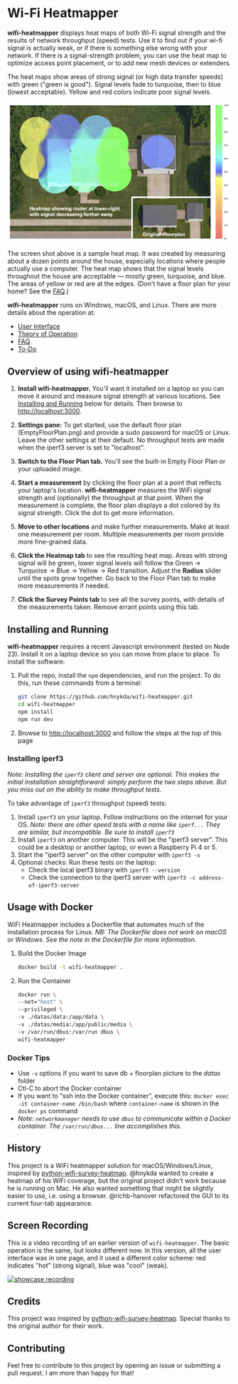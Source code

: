 # Wi-Fi Heatmapper

**wifi-heatmapper** displays heat maps of both
Wi-Fi signal strength and
the results of network throughput (speed) tests.
Use it to find out if your wi-fi signal is actually weak,
or if there is something else wrong with your network.
If there is a signal-strength problem, you can use the
heat map to optimize access point placement,
or to add new mesh devices or extenders.

The heat maps show areas of strong signal
(or high data transfer speeds) with green ("green is good").
Signal levels fade to turquoise, then to blue
(lowest acceptable).
Yellow and red colors indicate poor signal levels.

![heatmap example](docs/images/Heatmap.jpg)

The screen shot above is a sample heat map.
It was created by measuring about a dozen points around the house,
especially locations where people actually use a computer.
The heat map shows that the signal levels throughout the house
are acceptable &mdash; mostly green, turquoise, and blue.
The areas of yellow or red are at the edges.
(Don't have a floor plan for your home?
See the [FAQ](docs/FAQ.md).)

**wifi-heatmapper** runs on Windows, macOS, and Linux.
There are more details about the operation at:

* [User Interface](docs/User_Interface.md)
* [Theory of Operation](docs/Theory_of_Operation.md)
* [FAQ](docs/FAQ.md)
* [To-Do](docs/To-Do.md)

## Overview of using wifi-heatmapper

1. **Install wifi-heatmapper.**
You'll want it installed on a laptop so you can move it around
and measure signal strength at various locations.
See [Installing and Running](#installing-and-running)
below for details.
Then browse to
[http://localhost:3000](http://localhost:3000).

2. **Settings pane:** To get started, use the default floor plan
(EmptyFloorPlan.png)
and provide a sudo password for macOS or Linux.
Leave the other settings at their default.
No throughput tests are made when the iperf3 server is set
to "localhost".

3. **Switch to the Floor Plan tab.**
You'll see the built-in Empty Floor Plan or your uploaded image.

4. **Start a measurement** by clicking the floor plan at a point
that reflects your laptop's location.
**wifi-heatmapper** measures the WiFi signal strength and
(optionally) the throughput at that point.
When the measurement is complete, the floor plan displays
a dot colored by its signal strength.
Click the dot to get more information.

5. **Move to other locations** and make further measurements.
Make at least one measurement per room.
Multiple measurements per room provide more fine-grained data.

6. **Click the Heatmap tab** to see the resulting heat map.
Areas with strong signal will be green,
lower signal levels will follow the
Green -> Turquoise -> Blue -> Yellow -> Red transition.
Adjust the **Radius** slider until the spots grow together.
Go back to the Floor Plan tab to make more measurements if needed.

7. **Click the Survey Points tab** to see all the survey points,
with details of the measurements taken.
Remove errant points using this tab.

## Installing and Running

**wifi-heatmapper** requires a recent Javascript environment
(tested on Node 23).
Install it on a laptop device so you can move from place to place.
To install the software:

1. Pull the repo, install the `npm` dependencies,
   and run the project.
   To do this, run these commands from a terminal:

   ```bash
   git clone https://github.com/hnykda/wifi-heatmapper.git
   cd wifi-heatmapper
   npm install
   npm run dev
   ```

2. Browse to [http://localhost:3000](http://localhost:3000)
   and follow the steps at the top of this page

### Installing iperf3

_Note: Installing the `iperf3` client and server are optional.
This makes the initial installation straightforward:
simply perform the two steps above.
But you miss out on the ability to make throughput tests._

To take advantage of `iperf3` throughput (speed) tests:

1. Install `iperf3` on your laptop.
   Follow instructions on the internet for your OS.
   _Note: there are other speed tests with a name like `iperf...`
   They are similar, but incompatible.
   Be sure to install `iperf3`_
2. Install `iperf3` on another computer.
   This will be the "iperf3 server".
   This could be a desktop or another laptop,
   or even a Raspberry Pi 4 or 5.
3. Start the "iperf3 server" on the other computer with
   `iperf3 -s`
4. Optional checks: Run these tests on the laptop:
   * Check the local iperf3 binary with `iperf3 --version`
   * Check the connection to the iperf3 server
      with `iperf3 -c address-of-iperf3-server`

## Usage with Docker

WiFi Heatmapper includes a Dockerfile that automates much of
the installation process for Linux.
_NB: The Dockerfile does not work on macOS or Windows.
See the note in the Dockerfile for more information._

1. Build the Docker Image

   ```bash
   docker build -t wifi-heatmapper .
   ```

2. Run the Container

   ```bash
   docker run \
   --net="host" \
   --privileged \
   -v ./datas/data:/app/data \
   -v ./datas/media:/app/public/media \
   -v /var/run/dbus:/var/run dbus \
   wifi-heatmapper
   ```

### Docker Tips

* Use `-v` options if you want to save db + floorplan picture
  to the _datas_ folder
* Ctl-C to abort the Docker container
* If you want to "ssh into the Docker container", execute this:
  `docker exec -it container-name /bin/bash`
  where `container-name` is shown in the `docker ps` command
* _Note: `networkmanager` needs to use `dbus` to communicate within
  a Docker container.
  The `/var/run/dbus...` line accomplishes this._

## History

This project is a WiFi heatmapper solution for macOS/Windows/Linux, inspired by [python-wifi-survey-heatmap](https://github.com/jantman/python-wifi-survey-heatmap).
@hnykda wanted to create a heatmap of his WiFi coverage,
but the original project didn't work because he is running on Mac.
He also wanted something that might be slightly easier to use, i.e. using a browser.
@richb-hanover refactored the GUI to its current four-tab appearance.

## Screen Recording

This is a video recording of an earlier version of `wifi-heatmapper`.
The basic operation is the same, but looks different now.
In this version, all the user interface was in one page,
and it used a different color scheme:
red indicates "hot" (strong signal),
blue was "cool" (weak).

[![showcase recording](https://img.youtube.com/vi/pXlm-eWaJCs/0.jpg)](https://www.youtube.com/watch?v=pXlm-eWaJCs)

## Credits

This project was inspired by
[python-wifi-survey-heatmap](https://github.com/jantman/python-wifi-survey-heatmap).
Special thanks to the original author for their work.

## Contributing

Feel free to contribute to this project by opening an issue
or submitting a pull request. I am more than happy for that!

